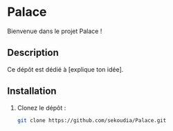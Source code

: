 #  Palace  
Bienvenue dans le projet Palace !  

## Description  
Ce dépôt est dédié à [explique ton idée].  

## Installation  
1. Clonez le dépôt :  
   ```bash
   git clone https://github.com/sekoudia/Palace.git
